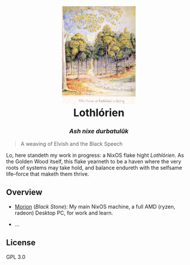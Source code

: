 <h1 id="header" align="center">
  <img src="https://github.com/regalk13/dotfiles/blob/main/assets/lothlorien.jpg?raw=true" width=200 />
  <br />
  Lothlórien
</h1>

<h3 align="center" style="font-style: italic">
Ash nixe durbatulûk
</h3>

> A weaving of Elvish and the Black Speech


Lo, here standeth my work in progress: a NixOS flake hight _Lothlórien_. As the Golden Wood itself, this flake yearneth to be a haven where the very roots of systems may take hold, and balance endureth with the selfsame life–force that maketh them thrive.


## Overview

- [Morion](https://github.com/regalk13/dotfiles/tree/main/hosts/morion) (_Black Stone_): My main NixOS machine, a full AMD (ryzen, radeon) Desktop PC, for work and learn.

- ...


## License

GPL 3.0 
